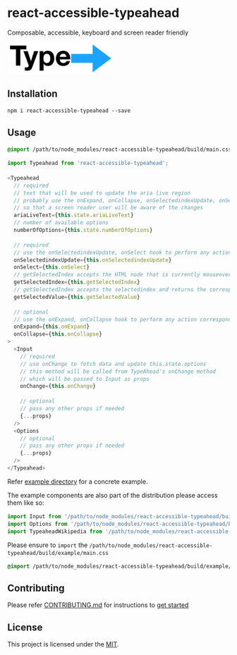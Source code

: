 react-accessible-typeahead
==============================================================================

Composable, accessible, keyboard and screen reader friendly


<img src="logo/logo.png" alt="" width="240px">

Installation
------------------------------------------------------------------------------

```
npm i react-accessible-typeahead --save
```

Usage
------------------------------------------------------------------------------

```css
@import /path/to/node_modules/react-accessible-typeahead/build/main.css;
```

```js
import Typeahead from 'react-accessible-typeahead';

<Typeahead
  // required
  // text that will be used to update the aria live region
  // probably use the onExpand, onCollapse, onSelectedindexUpdate, onSelect hook to update it with appropriate text
  // so that a screen reader user will be aware of the changes
  ariaLiveText={this.state.ariaLiveText}
  // number of available options
  numberOfOptions={this.state.numberOfOptions}

  // required
  // use the onSelectedindexUpdate, onSelect hook to perform any action corresponding to the events
  onSelectedindexUpdate={this.onSelectedindexUpdate}
  onSelect={this.onSelect}
  // getSelectedIndex accepts the HTML node that is currently mouseover-ed and returns the corresponding index
  getSelectedIndex={this.getSelectedIndex}
  // getSelectedIndex accepts the selectedindex and returns the corresponding value for it
  getSelectedValue={this.getSelectedValue}

  // optional
  // use the onExpand, onCollapse hook to perform any action corresponding to the events
  onExpand={this.onExpand}
  onCollapse={this.onCollapse}
>
  <Input
    // required
    // use onChange to fetch data and update this.state.options
    // this method will be called from TypeAhead's onChange method
    // which will be passed to Input as props
    onChange={this.onChange}

    // optional
    // pass any other props if needed
    {...props}
  />
  <Options
    // optional
    // pass any other props if needed
    {...props}
  />
</Typeahead>
```

Refer [example directory](example) for a concrete example.

The example components are also part of the distribution please access them like so:

```js
import Input from '/path/to/node_modules/react-accessible-typeahead/build/example/component/input.js';
import Options from '/path/to/node_modules/react-accessible-typeahead/build/example/component/options.js';
import TypeaheadWikipedia from '/path/to/node_modules/react-accessible-typeahead/build/example/component/typeahead-wikipedia.js';
```

Please ensure to `import` the `/path/to/node_modules/react-accessible-typeahead/build/example/main.css`

```css
@import /path/to/node_modules/react-accessible-typeahead/build/example/main.css;
```

Contributing
------------------------------------------------------------------------------
Please refer [CONTRIBUTING.md](contributing.md) for instructions to [get started](CONTRIBUTING.md#Get_Started)

License
------------------------------------------------------------------------------

This project is licensed under the [MIT](LICENSE).

